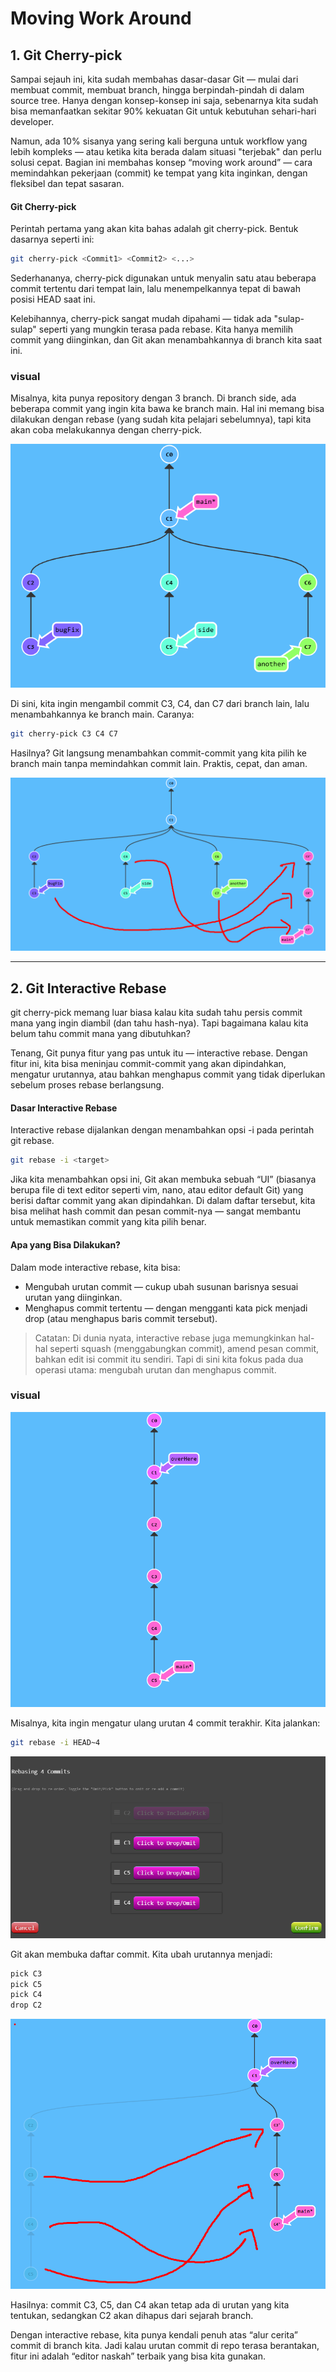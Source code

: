 # Moving Work Around
## 1. Git Cherry-pick
Sampai sejauh ini, kita sudah membahas dasar-dasar Git — mulai dari membuat commit, membuat branch, hingga berpindah-pindah di dalam source tree. Hanya dengan konsep-konsep ini saja, sebenarnya kita sudah bisa memanfaatkan sekitar 90% kekuatan Git untuk kebutuhan sehari-hari developer.

Namun, ada 10% sisanya yang sering kali berguna untuk workflow yang lebih kompleks — atau ketika kita berada dalam situasi "terjebak" dan perlu solusi cepat. Bagian ini membahas konsep “moving work around” — cara memindahkan pekerjaan (commit) ke tempat yang kita inginkan, dengan fleksibel dan tepat sasaran.

#### Git Cherry-pick
Perintah pertama yang akan kita bahas adalah git cherry-pick. Bentuk dasarnya seperti ini:
```bash
git cherry-pick <Commit1> <Commit2> <...>
```

Sederhananya, cherry-pick digunakan untuk menyalin satu atau beberapa commit tertentu dari tempat lain, lalu menempelkannya tepat di bawah posisi HEAD saat ini.

Kelebihannya, cherry-pick sangat mudah dipahami — tidak ada "sulap-sulap" seperti yang mungkin terasa pada rebase. Kita hanya memilih commit yang diinginkan, dan Git akan menambahkannya di branch kita saat ini.

### visual
Misalnya, kita punya repository dengan 3 branch. Di branch side, ada beberapa commit yang ingin kita bawa ke branch main.
Hal ini memang bisa dilakukan dengan rebase (yang sudah kita pelajari sebelumnya), tapi kita akan coba melakukannya dengan cherry-pick.

![alt text](<images/3_Moving Work Around/image.png>)

Di sini, kita ingin mengambil commit C3, C4, dan C7 dari branch lain, lalu menambahkannya ke branch main. Caranya:
```bash
git cherry-pick C3 C4 C7
```

Hasilnya? Git langsung menambahkan commit-commit yang kita pilih ke branch main tanpa memindahkan commit lain.
Praktis, cepat, dan aman.

![alt text](<images/3_Moving Work Around/image-1.png>)

---

## 2. Git Interactive Rebase
git cherry-pick memang luar biasa kalau kita sudah tahu persis commit mana yang ingin diambil (dan tahu hash-nya).
Tapi bagaimana kalau kita belum tahu commit mana yang dibutuhkan?

Tenang, Git punya fitur yang pas untuk itu — interactive rebase.
Dengan fitur ini, kita bisa meninjau commit-commit yang akan dipindahkan, mengatur urutannya, atau bahkan menghapus commit yang tidak diperlukan sebelum proses rebase berlangsung.

#### Dasar Interactive Rebase
Interactive rebase dijalankan dengan menambahkan opsi -i pada perintah git rebase.

```bash
git rebase -i <target>
```

Jika kita menambahkan opsi ini, Git akan membuka sebuah “UI” (biasanya berupa file di text editor seperti vim, nano, atau editor default Git) yang berisi daftar commit yang akan dipindahkan.
Di dalam daftar tersebut, kita bisa melihat hash commit dan pesan commit-nya — sangat membantu untuk memastikan commit yang kita pilih benar.

#### Apa yang Bisa Dilakukan?
Dalam mode interactive rebase, kita bisa:
- Mengubah urutan commit — cukup ubah susunan barisnya sesuai urutan yang diinginkan.
- Menghapus commit tertentu — dengan mengganti kata pick menjadi drop (atau menghapus baris commit tersebut).
> Catatan: Di dunia nyata, interactive rebase juga memungkinkan hal-hal seperti squash (menggabungkan commit), amend pesan commit, bahkan edit isi commit itu sendiri. Tapi di sini kita fokus pada dua operasi utama: mengubah urutan dan menghapus commit.

### visual
![alt text](<images/3_Moving Work Around/image-2.png>)

Misalnya, kita ingin mengatur ulang urutan 4 commit terakhir. Kita jalankan:
```bash
git rebase -i HEAD~4
```

![alt text](<images/3_Moving Work Around/image-3.png>)

Git akan membuka daftar commit. Kita ubah urutannya menjadi:
```bash
pick C3
pick C5
pick C4
drop C2
```

![alt text](<images/3_Moving Work Around/image-4.png>)

Hasilnya: commit C3, C5, dan C4 akan tetap ada di urutan yang kita tentukan, sedangkan C2 akan dihapus dari sejarah branch.

Dengan interactive rebase, kita punya kendali penuh atas “alur cerita” commit di branch kita.
Jadi kalau urutan commit di repo terasa berantakan, fitur ini adalah “editor naskah” terbaik yang bisa kita gunakan.
